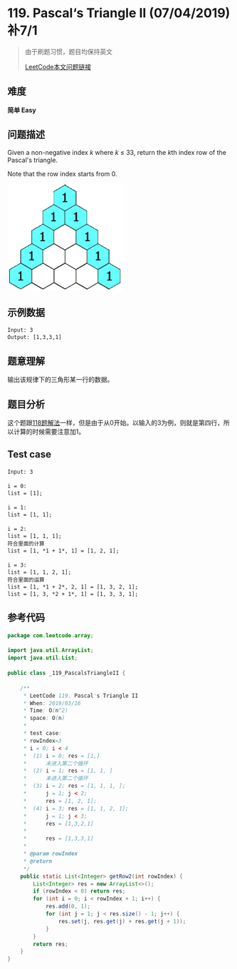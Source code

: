 # 119. Pascal‘s Triangle II (07/04/2019) 补7/1

> 由于刷题习惯，题目均保持英文
>
> [LeetCode本文问题链接](https://leetcode.com/problems/pascals-triangle-ii)

## 难度

**简单 Easy**

## 问题描述

Given a non-negative index *k* where *k* ≤ 33, return the *k*th index row of the Pascal's triangle. </br>

Note that the row index starts from 0.

![img](assets/PascalTriangleAnimated2.gif)

## 示例数据

```
Input: 3
Output: [1,3,3,1]
```

## 题意理解

输出该规律下的三角形某一行的数据。

## 题目分析

这个题跟[118题解法](https://github.com/halolong/Daily-LeetCode-Problem-With-Me/blob/master/Daily%20Notes/_118_PascalsTriangle.md)一样，但是由于从0开始。以输入的3为例，则就是第四行，所以计算的时候需要注意加1。

## Test case

```
Input: 3

i = 0:
list = [1];

i = 1:
list = [1, 1];

i = 2:
list = [1, 1, 1];
符合里面的计算
list = [1, *1 + 1*, 1] = [1, 2, 1];

i = 3:
list = [1, 1, 2, 1];
符合里面的运算
list = [1, *1 + 2*, 2, 1] = [1, 3, 2, 1];
list = [1, 3, *2 + 1*, 1] = [1, 3, 3, 1];
```

## 参考代码

```java
package com.leetcode.array;

import java.util.ArrayList;
import java.util.List;

public class _119_PascalsTriangleII {

    /**
     * LeetCode 119. Pascal's Triangle II
     * When: 2019/03/16
     * Time: O(n^2)
     * space: O(n)
     *
     * test case:
     * rowIndex=3
     * i = 0; i < 4
     *  (1) i = 0; res = [1,]
     *      未进入第二个循环
     *  (2) i = 1; res = [1, 1, ]
     *      未进入第二个循环
     *  (3) i = 2; res = [1, 1, 1, ];
     *      j = 1; j < 2;
     *      res = [1, 2, 1];
     *  (4) i = 3; res = [1, 1, 2, 1];
     *      j = 1; j < 3;
     *      res = [1,3,2,1]
     *
     *      res = [1,3,3,1]
     *
     * @param rowIndex
     * @return
     */
    public static List<Integer> getRow2(int rowIndex) {
        List<Integer> res = new ArrayList<>();
        if (rowIndex < 0) return res;
        for (int i = 0; i < rowIndex + 1; i++) {
            res.add(0, 1);
            for (int j = 1; j < res.size() - 1; j++) {
                res.set(j, res.get(j) + res.get(j + 1));
            }
        }
        return res;
    }
}

```



